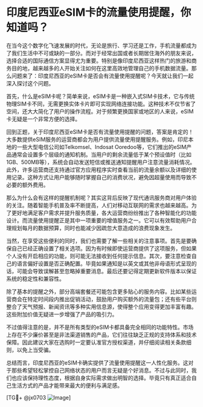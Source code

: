 # 印度尼西亚eSIM卡的流量使用提醒，你知道吗？

在当今这个数字化飞速发展的时代，无论是旅行、学习还是工作，手机流量都成为了我们生活中不可或缺的一部分。而对于经常出国或者长期居住海外的朋友来说，选择合适的国际通信方案显得尤为重要。特别是像印度尼西亚这样热门的旅游和商务目的地，越来越多的人开始关注如何在这里高效地管理自己的手机数据流量。那么问题来了：印度尼西亚的eSIM卡是否会有流量使用提醒呢？今天就让我们一起深入探讨这个问题。

首先，什么是eSIM卡呢？简单来说，eSIM卡是一种嵌入式SIM卡技术，它与传统物理SIM卡不同，无需更换实体卡片即可实现网络连接功能。这种技术不仅节省了空间，还大大简化了用户的操作流程。对于频繁更换国家或地区的人来说，eSIM卡无疑是一个非常方便的选择。

回到正题，关于印度尼西亚eSIM卡是否有流量使用提醒的问题，答案是肯定的！大多数提供eSIM服务的运营商都会为用户提供流量使用提醒服务。例如，印尼本地的一些大型电信公司如Telkomsel、Indosat Ooredoo等，它们推出的eSIM产品通常会设置多个层级的通知机制。当用户的剩余流量低于某个预设值时（比如1GB、500MB等），系统会自动发送短信或推送通知提醒用户注意流量消耗情况。此外，许多运营商还支持通过官方应用程序实时查看当前的流量余额以及详细的使用记录。这种方式让用户能够随时掌握自己的消费状况，避免因超量使用而导致不必要的额外费用。

那么为什么会有这样的提醒机制呢？其实这背后反映了现代通讯服务商对用户体验的关注。随着智能手机普及率不断提高，人们对移动互联网的需求也越来越高。为了更好地满足客户需求并提升服务质量，各大运营商纷纷推出了各种智能化的功能设计。而流量使用提醒正是其中一项重要的增值服务之一。它可以有效帮助用户合理规划每月的数据预算，同时也能减少因疏忽大意造成的浪费现象发生。

当然，在享受这些便利的同时，我们也需要了解一些相关的注意事项。首先是要确保自己已经正确设置了相关选项。因为有时候即使运营商提供了这项服务，但如果个人没有开启相应的功能，则可能无法接收到任何提示信息。其次，要注意检查自己的语言偏好设置是否正确配置。毕竟如果通知是以英文或其他非母语形式呈现的话，可能会导致误解甚至忽略掉重要消息。最后还要记得定期更新软件版本以保证系统的稳定性和兼容性。

除了基本的提醒之外，部分高端套餐还可能包含更多贴心的服务内容。比如某些运营商会在特定时间段内推出促销活动，鼓励用户购买额外的流量包；还有些平台则整合了天气预报、新闻资讯等多种实用信息源，使得整个应用变得更加丰富有趣。这些附加价值无疑进一步增强了产品的吸引力。

不过值得注意的是，并不是所有类型的eSIM卡都具备完全相同的功能特性。市场上存在不少廉价甚至是非法渠道销售的产品，它们往往缺乏正规的支持体系和技术保障。因此建议大家在选购时一定要认准官方授权渠道，并仔细阅读相关条款细则，以免上当受骗。

总结而言，印度尼西亚的eSIM卡确实提供了流量使用提醒这一人性化服务。这对于那些希望轻松掌控自己网络状态的用户而言无疑是个好消息。不过与此同时，我们也应该保持理性态度，根据自身实际需求做出明智的选择。毕竟只有真正适合自己生活方式的产品才能带来最大的便利与满足感。

[TG💪+ @jx0703 ![Image](https://github.com/user-attachments/assets/dbca1d08-cadb-493c-b0ec-ad6f7a83f270)]